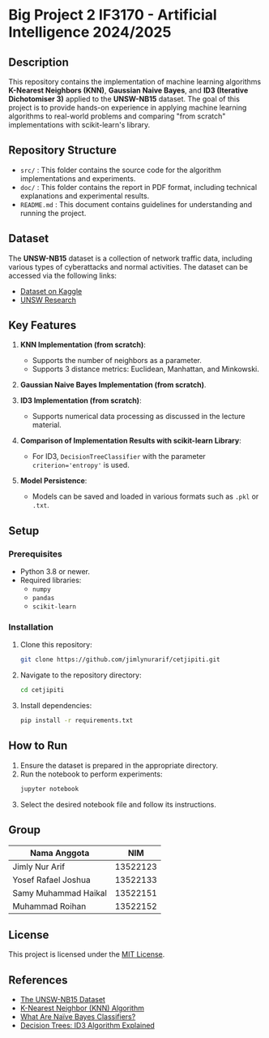 # Big Project 2 IF3170 - Artificial Intelligence 2024/2025

## Description

This repository contains the implementation of machine learning algorithms **K-Nearest Neighbors (KNN)**, **Gaussian Naive Bayes**, and **ID3 (Iterative Dichotomiser 3)** applied to the **UNSW-NB15** dataset. The goal of this project is to provide hands-on experience in applying machine learning algorithms to real-world problems and comparing "from scratch" implementations with scikit-learn's library.

## Repository Structure

- `src/` : This folder contains the source code for the algorithm implementations and experiments.
- `doc/` : This folder contains the report in PDF format, including technical explanations and experimental results.
- `README.md` : This document contains guidelines for understanding and running the project.

## Dataset

The **UNSW-NB15** dataset is a collection of network traffic data, including various types of cyberattacks and normal activities. The dataset can be accessed via the following links:
- [Dataset on Kaggle](https://www.kaggle.com/t/ddd18d90f93a47e48f8850b1f1592381)
- [UNSW Research](https://research.unsw.edu.au/projects/unsw-nb15-dataset)

## Key Features

1. **KNN Implementation (from scratch)**:
   - Supports the number of neighbors as a parameter.
   - Supports 3 distance metrics: Euclidean, Manhattan, and Minkowski.

2. **Gaussian Naive Bayes Implementation (from scratch)**.

3. **ID3 Implementation (from scratch)**:
   - Supports numerical data processing as discussed in the lecture material.

4. **Comparison of Implementation Results with scikit-learn Library**:
   - For ID3, `DecisionTreeClassifier` with the parameter `criterion='entropy'` is used.

5. **Model Persistence**:
   - Models can be saved and loaded in various formats such as `.pkl` or `.txt`.

## Setup

### Prerequisites
- Python 3.8 or newer.
- Required libraries:
  - `numpy`
  - `pandas`
  - `scikit-learn`

### Installation
1. Clone this repository:
   ```bash
   git clone https://github.com/jimlynurarif/cetjipiti.git
   ```
2. Navigate to the repository directory:
   ```bash
   cd cetjipiti
   ```
3. Install dependencies:
   ```bash
   pip install -r requirements.txt
   ```

## How to Run

1. Ensure the dataset is prepared in the appropriate directory.
2. Run the notebook to perform experiments:
   ```bash
   jupyter notebook
   ```
3. Select the desired notebook file and follow its instructions.

## Group 

| Nama Anggota         | NIM        | 
|----------------------|------------|
| Jimly Nur Arif       | 13522123   | 
| Yosef Rafael Joshua  | 13522133   | 
| Samy Muhammad Haikal | 13522151   | 
| Muhammad Roihan      | 13522152   | 

## License

This project is licensed under the [MIT License](LICENSE).

## References

- [The UNSW-NB15 Dataset](https://research.unsw.edu.au/projects/unsw-nb15-dataset)
- [K-Nearest Neighbor (KNN) Algorithm](https://www.geeksforgeeks.org/k-nearest-neighbours/)
- [What Are Naïve Bayes Classifiers?](https://www.ibm.com/topics/naive-bayes)
- [Decision Trees: ID3 Algorithm Explained](https://towardsdatascience.com/decision-trees-for-classification-id3-algorithm-explained-89df76e72df1)
